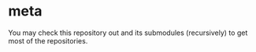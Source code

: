 # meta

You may check this repository out and its submodules (recursively) to get most of the repositories.
